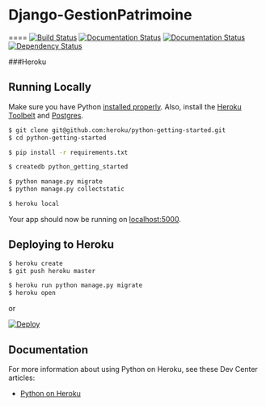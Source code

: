 # Django-GestionPatrimoine
====
[![Build Status](https://travis-ci.org/DataIsTheNewBlack/Django-GestionPatrimoine.svg?branch=master)](https://travis-ci.org/DataIsTheNewBlack/Django-GestionPatrimoine)
[![Documentation Status](https://readthedocs.org/projects/django-gestionpatrimoine/badge/?version=doc-dev)](http://django-gestionpatrimoine.readthedocs.io/en/doc-dev/)
[![Documentation Status](https://readthedocs.org/projects/django-gestionpatrimoine/badge/?version=doc-user)](http://django-gestionpatrimoine.readthedocs.io/en/doc-user/)
[![Dependency Status](https://gemnasium.com/badges/github.com/DataIsTheNewBlack/Django-GestionPatrimoine.svg)](https://gemnasium.com/github.com/DataIsTheNewBlack/Django-GestionPatrimoine)


###Heroku


## Running Locally

Make sure you have Python [installed properly](http://install.python-guide.org).  Also, install the [Heroku Toolbelt](https://toolbelt.heroku.com/) and [Postgres](https://devcenter.heroku.com/articles/heroku-postgresql#local-setup).

```sh
$ git clone git@github.com:heroku/python-getting-started.git
$ cd python-getting-started

$ pip install -r requirements.txt

$ createdb python_getting_started

$ python manage.py migrate
$ python manage.py collectstatic

$ heroku local
```

Your app should now be running on [localhost:5000](http://localhost:5000/).

## Deploying to Heroku

```sh
$ heroku create
$ git push heroku master

$ heroku run python manage.py migrate
$ heroku open
```
or

[![Deploy](https://www.herokucdn.com/deploy/button.png)](https://heroku.com/deploy)

## Documentation

For more information about using Python on Heroku, see these Dev Center articles:

- [Python on Heroku](https://devcenter.heroku.com/categories/python)
